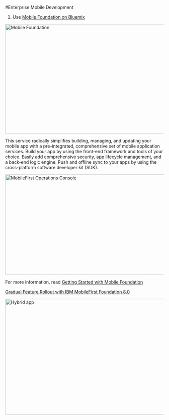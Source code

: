 #Enterprise Mobile Development

1)  Use <a href="https://console.ng.bluemix.net/catalog/services/mobile-foundation/">Mobile Foundation on Bluemix</a><p>

<a data-flickr-embed="true"  href="https://www.flickr.com/photos/dpu/29050351724/in/dateposted-public/" title="Mobile Foundation"><img src="https://c5.staticflickr.com/9/8453/29050351724_87ae13bfb6_z.jpg" width="640" height="348" alt="Mobile Foundation"></a><script async src="//embedr.flickr.com/assets/client-code.js" charset="utf-8"></script><p>

This service radically simplifies building, managing, and updating your mobile app with a pre-integrated, comprehensive set of mobile application services. Build your app by using the front-end framework and tools of your choice. Easily add comprehensive security, app lifecycle management, and a back-end logic engine. Push and offline sync to your apps by using the cross-platform software developer kit (SDK).<p>

<a data-flickr-embed="true"  href="https://www.flickr.com/photos/dpu/29677542065/in/dateposted-public/" title="MobileFirst Operations Console"><img src="https://c2.staticflickr.com/9/8064/29677542065_7b5eaa736a_z.jpg" width="640" height="319" alt="MobileFirst Operations Console"></a><script async src="//embedr.flickr.com/assets/client-code.js" charset="utf-8"></script>

For more information, read <a href="https://console.ng.bluemix.net/docs/services/mobilefoundation/index.html">Getting Started with Mobile Foundation</a>


<a href="https://youtu.be/OsfWxKXv7jo">Gradual Feature Rollout with IBM MobileFirst Foundation 8.0 </a>

<img src="https://c3.staticflickr.com/9/8388/28737251394_b0b8d4213e_z.jpg" width="640" height="368" alt="Hybrid app">
